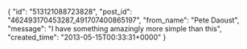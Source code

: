  {
   "id": "513121088723828",
   "post_id": "462493170453287_491707400865197",
   "from_name": "Pete Daoust",
   "message": "I have something amazingly more simple than this",
   "created_time": "2013-05-15T00:33:31+0000"
 }
